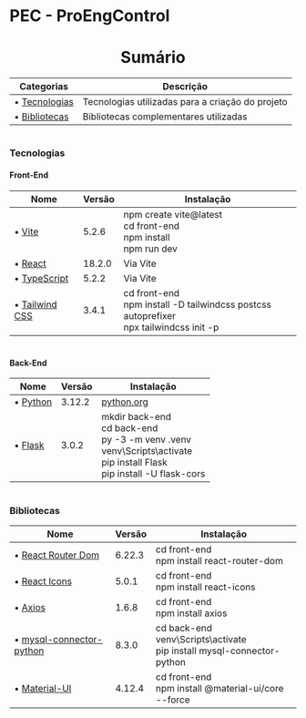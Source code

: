 # PEC - ProEngControl

<h1 align="center"> Sumário </h1>

| Categorias | Descrição |
|------------|------------|
| • [Tecnologias](#tecnologias) | Tecnologias utilizadas para a criação do projeto |
| • [Bibliotecas](#bibliotecas) | Bibliotecas complementares utilizadas |
#

### Tecnologias
#### Front-End
| Nome | Versão | Instalação |
| - | - | - |
| • [Vite](https://vitejs.dev/) | 5.2.6 | npm create vite@latest <br/> cd front-end <br/> npm install <br/> npm run dev |
| • [React](https://react.dev/) | 18.2.0 | Via Vite |
| • [TypeScript](https://www.typescriptlang.org/) | 5.2.2 | Via Vite |
| • [Tailwind CSS](https://tailwindcss.com/) | 3.4.1 | cd front-end <br/> npm install -D tailwindcss postcss autoprefixer <br/> npx tailwindcss init -p |
#

#### Back-End
| Nome | Versão | Instalação |
| - | - | - |
| • [Python](https://www.python.org/) | 3.12.2 | [python.org](https://www.python.org/downloads/) |
| • [Flask](https://flask.palletsprojects.com/en/3.0.x/) | 3.0.2 | mkdir back-end <br/> cd back-end <br/> py -3 -m venv .venv <br/> venv\Scripts\activate  <br/> pip install Flask <br/> pip install -U flask-cors |
#

### Bibliotecas
| Nome | Versão | Instalação |
| - | - | - |
| • [React Router Dom](https://reactrouter.com/en/main) | 6.22.3 | cd front-end <br/> npm install react-router-dom |
| • [React Icons](https://react-icons-v2.vercel.app/) | 5.0.1 | cd front-end <br/> npm install react-icons |
| • [Axios](https://axios-http.com/ptbr/docs/intro) | 1.6.8 | cd front-end <br/> npm install axios |
| • [mysql-connector-python](https://pypi.org/project/mysql-connector-python/) | 8.3.0  | cd back-end <br/> venv\Scripts\activate <br/> pip install mysql-connector-python |
| • [Material-UI](https://v4.mui.com/pt/) | 4.12.4 | cd front-end <br/> npm install @material-ui/core --force |
